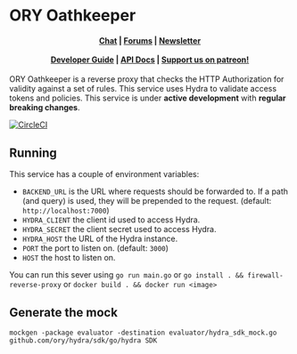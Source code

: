 # ORY Oathkeeper

<h4 align="center">
    <a href="https://gitter.im/ory-am/hydra">Chat</a> |
    <a href="https://community.ory.am/">Forums</a> |
    <a href="http://eepurl.com/bKT3N9">Newsletter</a><br/><br/>
    <a href="https://ory.gitbooks.io/oathkeeper/content/">Developer Guide</a> |
    <a href="http://docs.oathkeeper.apiary.io/">API Docs</a> |
    <a href="https://patreon.com/user?u=4298803">Support us on patreon!</a>
</h4>

ORY Oathkeeper is a reverse proxy that checks the HTTP Authorization for validity against a set of rules. This service
uses Hydra to validate access tokens and policies. This service is under **active development** with **regular breaking changes**.

[![CircleCI](https://circleci.com/gh/ory/oathkeeper.svg?style=svg&circle-token=eb458bf636326d41674141b6bbfa475a39c9db1e)](https://circleci.com/gh/ory/oathkeeper)

## Running

This service has a couple of environment variables:

* `BACKEND_URL` is the URL where requests should be forwarded to. If a path (and query) is used, they will be prepended to the request. (default: `http://localhost:7000`)
* `HYDRA_CLIENT` the client id used to access Hydra.
* `HYDRA_SECRET` the client secret used to access Hydra.
* `HYDRA_HOST` the URL of the Hydra instance.
* `PORT` the port to listen on. (default: `3000`)
* `HOST` the host to listen on.

You can run this sever using `go run main.go` or `go install . && firewall-reverse-proxy` or `docker build . && docker run <image>`

## Generate the mock

```
mockgen -package evaluator -destination evaluator/hydra_sdk_mock.go github.com/ory/hydra/sdk/go/hydra SDK
```
